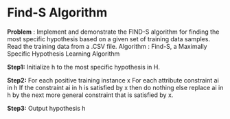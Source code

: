 
# Find-S Algorithm

**Problem** : Implement and demonstrate the FIND-S algorithm for finding the most specific hypothesis based on a given set of training data samples. Read the training data from a .CSV file.
Algorithm : Find-S, a Maximally Specific Hypothesis Learning Algorithm

**Step1:** Initialize h to the most specific hypothesis in H.

**Step2:** For each positive training instance x For each attribute constraint ai in h If the constraint ai in h is satisfied by x then do nothing else replace ai in h by the next more general constraint that is satisfied by x.

**Step3:** Output hypothesis h
